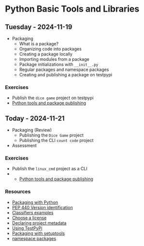 
# Python Basic Tools and Libraries

## Tuesday - 2024-11-19
- Packaging
    - What is a package?
    - Organizing code into packages
    - Creating a package locally
    - Importing modules from a package
    - Package initializations with `__init__.py`
    - Regular packages and namespace packages
    - Creating and publishing a package on testpypi

### Exercises
- Publish the `dice game` project on testpypi
- [Python tools and package publishing](https://classroom.github.com/a/PC7khmpa)

## Today - 2024-11-21
- Packaging (Review)
    - Publishing the `Dice Game` project 
    - Publishing the CLI `count code` project
- Assessment

### Exercises
- Publish the `linux_cmd` project as a CLI
- - [Python tools and package publishing](https://classroom.github.com/a/PC7khmpa)

### Resources 
- [Packaging with Python](https://packaging.python.org/en/latest/tutorials/packaging-projects/)
- [PEP 440 Version identification](https://peps.python.org/pep-0440/)
- [Classifiers examples](https://pypi.org/classifiers/)
- [Choose a license](https://choosealicense.com/)
- [Declaring project metadata](https://packaging.python.org/en/latest/specifications/declaring-project-metadata/#declaring-project-metadata)
- [Using TestPyPi](https://packaging.python.org/en/latest/guides/using-testpypi/)
- [Packaging with setuptools](https://packaging.python.org/en/latest/guides/distributing-packages-using-setuptools/)
- [namespace packages](https://dev.to/bastantoine/discovering-python-namespace-packages-4gi3)
